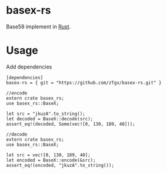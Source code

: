# basex-rs

Base58 implement in [Rust](http://www.rust-lang.org).

# Usage
Add dependencies
```
[dependencies]
basex-rs = { git = "https://github.com/zTgx/basex-rs.git" }
```

```
//encode
extern crate basex_rs;
use basex_rs::BaseX;

let src = "jkuzA".to_string();
let decoded = BaseX::decode(src);
assert_eq!(decoded, Some(vec![0, 130, 189, 40]));
```

```
//decode
extern crate basex_rs;
use basex_rs::BaseX;

let src = vec![0, 130, 189, 40];
let encoded = BaseX::encode(&src);
assert_eq!(encoded, "jkuzA".to_string());
```
